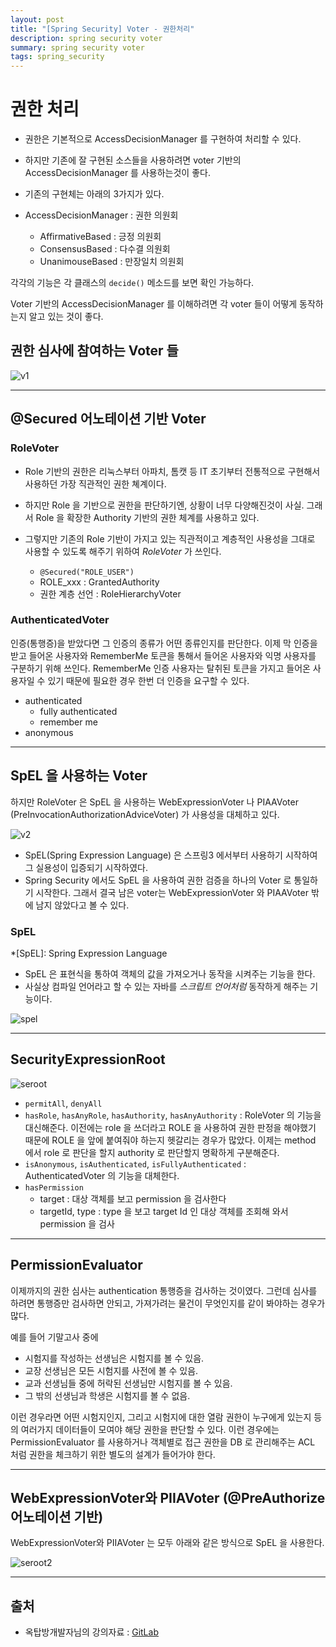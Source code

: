 ```yaml
---
layout: post
title: "[Spring Security] Voter - 권한처리"
description: spring security voter
summary: spring security voter
tags: spring_security
---
```



# 권한 처리

- 권한은 기본적으로 AccessDecisionManager 를 구현하여 처리할 수 있다. 
- 하지만 기존에 잘 구현된 소스들을 사용하려면 voter 기반의 AccessDecisionManager 를 사용하는것이 좋다. 
- 기존의 구현체는 아래의 3가지가 있다.

- AccessDecisionManager : 권한 의원회
  - AffirmativeBased : 긍정 의원회
  - ConsensusBased : 다수결 의원회
  - UnanimouseBased : 만장일치 의원회

각각의 기능은 각 클래스의 `decide()` 메소드를 보면 확인 가능하다.

Voter 기반의 AccessDecisionManager 를 이해하려면 각 voter 들이 어떻게 동작하는지 알고 있는 것이 좋다.

## 권한 심사에 참여하는 Voter 들

![v1](https://bluewind8791.github.io/assets/image/9-voters-1.png)

---

## @Secured 어노테이션 기반 Voter

### RoleVoter

- Role 기반의 권한은 리눅스부터 아파치, 톰캣 등 IT 초기부터 전통적으로 구현해서 사용하던 가장 직관적인 권한 쳬계이다.
- 하지만 Role 을 기반으로 권한을 판단하기엔, 상황이 너무 다양해진것이 사실. 그래서 Role 을 확장한 Authority 기반의 권한 체계를 사용하고 있다.
- 그렇지만 기존의 Role 기반이 가지고 있는 직관적이고 계층적인 사용성을 그대로 사용할 수 있도록 해주기 위하여 *RoleVoter* 가 쓰인다.

  - `@Secured("ROLE_USER")`
  - ROLE_xxx : GrantedAuthority
  - 권한 계층 선언 : RoleHierarchyVoter

### AuthenticatedVoter

인증(통행증)을 받았다면 그 인증의 종류가 어떤 종류인지를 판단한다. 이제 막 인증을 받고 들어온 사용자와 RememberMe 토큰을 통해서 들어온 사용자와 익명 사용자를 구분하기 위해 쓰인다. RememberMe 인증 사용자는 탈취된 토큰을 가지고 들어온 사용자일 수 있기 때문에 필요한 경우 한번 더 인증을 요구할 수 있다.

- authenticated
  - fully authenticated
  - remember me
- anonymous

---

## SpEL 을 사용하는 Voter

하지만 RoleVoter 은 SpEL 을 사용하는 WebExpressionVoter 나 PIAAVoter (PreInvocationAuthorizationAdviceVoter) 가 사용성을 대체하고 있다.

![v2](https://bluewind8791.github.io/assets/image/9-voters-2.png)

- SpEL(Spring Expression Language) 은 스프링3 에서부터 사용하기 시작하여 그 실용성이 입증되기 시작하였다.
- Spring Security 에서도 SpEL 을 사용하여 권한 검증을 하나의 Voter 로 통일하기 시작한다. 그래서 결국 남은 voter는 WebExpressionVoter 와 PIAAVoter 밖에 남지 않았다고 볼 수 있다.

### SpEL

*[SpEL]: Spring Expression Language

- SpEL 은 표현식을 통하여 객체의 값을 가져오거나 동작을 시켜주는 기능을 한다.
- 사실상 컴파일 언어라고 할 수 있는 자바를 *스크립트 언어처럼* 동작하게 해주는 기능이다.

![spel](https://bluewind8791.github.io/assets/image/9-SpEL.png)

---

## SecurityExpressionRoot

![seroot](https://bluewind8791.github.io/assets/image/9-security-expression-root.png)

- `permitAll`, `denyAll`
- `hasRole`, `hasAnyRole`, `hasAuthority`, `hasAnyAuthority` : RoleVoter 의 기능을 대신해준다. 이전에는 role 을 쓰더라고 ROLE 을 사용하여 권한 판정을 해야했기 때문에 ROLE 을 앞에 붙여줘야 하는지 헷갈리는 경우가 많았다. 이제는 method 에서 role 로 판단을 할지 authority 로 판단할지 명확하게 구분해준다.
- `isAnonymous`, `isAuthenticated`, `isFullyAuthenticated` : AuthenticatedVoter 의 기능을 대체한다.
- `hasPermission`
  - target : 대상 객체를 보고 permission 을 검사한다
  - targetId, type : type 을 보고 target Id 인 대상 객체를 조회해 와서 permission 을 검사

---

## PermissionEvaluator

이제까지의 권한 심사는 authentication 통행증을 검사하는 것이였다. 그런데 심사를 하려면 통행증만 검사하면 안되고, 가져가려는 물건이 무엇인지를 같이 봐야하는 경우가 많다.

예를 들어 기말고사 중에
- 시험지를 작성하는 선생님은 시험지를 볼 수 있음.
- 교장 선생님은 모든 시험지를 사전에 볼 수 있음.
- 교과 선생님들 중에 허락된 선생님만 시험지를 볼 수 있음.
- 그 밖의 선생님과 학생은 시험지를 볼 수 없음.

이런 경우라면 어떤 시험지인지, 그리고 시험지에 대한 열람 권한이 누구에게 있는지 등의 여러가지 데이터들이 모여야 해당 권한을 판단할 수 있다. 이런 경우에는 PermissionEvaluator 를 사용하거나 객체별로 접근 권한을 DB 로 관리해주는 ACL 처럼 권한을 체크하기 위한 별도의 설계가 들어가야 한다.

---

## WebExpressionVoter와 PIIAVoter (@PreAuthorize 어노테이션 기반)

WebExpressionVoter와 PIIAVoter 는 모두 아래와 같은 방식으로 SpEL 을 사용한다.

![seroot2](https://bluewind8791.github.io/assets/image/9-security-expression-root-2.png)

---

## 출처

- 옥탑방개발자님의 강의자료 : [GitLab](https://gitlab.com/jongwons.choi/spring-boot-security-lecture/-/blob/master/part2/Lec-2%20Voter.md)